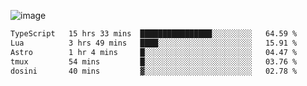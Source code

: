 ![image](https://github-profile-trophy.vercel.app/?username=CMOISDEAD&theme=oldie&row=1&no-frame=true&no-bg=true&margin-w=15&margin-h=15)
<!--START_SECTION:waka-->

```txt
TypeScript   15 hrs 33 mins  ████████████████░░░░░░░░░   64.59 %
Lua          3 hrs 49 mins   ████░░░░░░░░░░░░░░░░░░░░░   15.91 %
Astro        1 hr 4 mins     █░░░░░░░░░░░░░░░░░░░░░░░░   04.47 %
tmux         54 mins         █░░░░░░░░░░░░░░░░░░░░░░░░   03.76 %
dosini       40 mins         ▓░░░░░░░░░░░░░░░░░░░░░░░░   02.78 %
```

<!--END_SECTION:waka--> 
